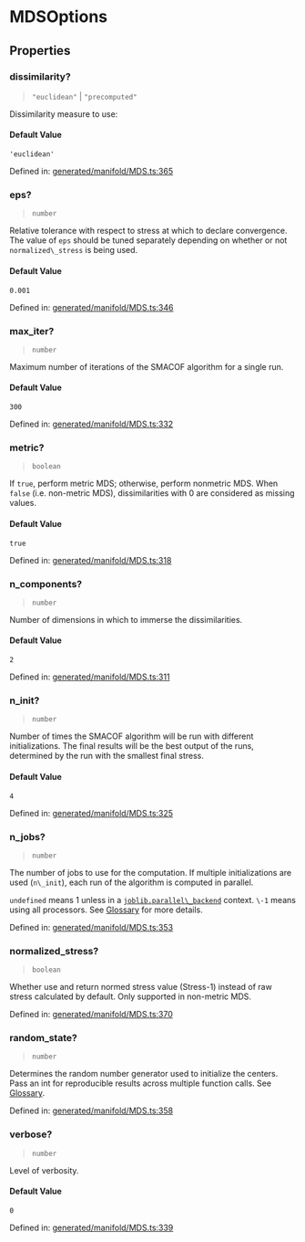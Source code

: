 # MDSOptions

## Properties

### dissimilarity?

> `"euclidean"` \| `"precomputed"`

Dissimilarity measure to use:

#### Default Value

`'euclidean'`

Defined in:  [generated/manifold/MDS.ts:365](https://github.com/transitive-bullshit/scikit-learn-ts/blob/92ab806/packages/sklearn/src/generated/manifold/MDS.ts#L365)

### eps?

> `number`

Relative tolerance with respect to stress at which to declare convergence. The value of `eps` should be tuned separately depending on whether or not `normalized\_stress` is being used.

#### Default Value

`0.001`

Defined in:  [generated/manifold/MDS.ts:346](https://github.com/transitive-bullshit/scikit-learn-ts/blob/92ab806/packages/sklearn/src/generated/manifold/MDS.ts#L346)

### max\_iter?

> `number`

Maximum number of iterations of the SMACOF algorithm for a single run.

#### Default Value

`300`

Defined in:  [generated/manifold/MDS.ts:332](https://github.com/transitive-bullshit/scikit-learn-ts/blob/92ab806/packages/sklearn/src/generated/manifold/MDS.ts#L332)

### metric?

> `boolean`

If `true`, perform metric MDS; otherwise, perform nonmetric MDS. When `false` (i.e. non-metric MDS), dissimilarities with 0 are considered as missing values.

#### Default Value

`true`

Defined in:  [generated/manifold/MDS.ts:318](https://github.com/transitive-bullshit/scikit-learn-ts/blob/92ab806/packages/sklearn/src/generated/manifold/MDS.ts#L318)

### n\_components?

> `number`

Number of dimensions in which to immerse the dissimilarities.

#### Default Value

`2`

Defined in:  [generated/manifold/MDS.ts:311](https://github.com/transitive-bullshit/scikit-learn-ts/blob/92ab806/packages/sklearn/src/generated/manifold/MDS.ts#L311)

### n\_init?

> `number`

Number of times the SMACOF algorithm will be run with different initializations. The final results will be the best output of the runs, determined by the run with the smallest final stress.

#### Default Value

`4`

Defined in:  [generated/manifold/MDS.ts:325](https://github.com/transitive-bullshit/scikit-learn-ts/blob/92ab806/packages/sklearn/src/generated/manifold/MDS.ts#L325)

### n\_jobs?

> `number`

The number of jobs to use for the computation. If multiple initializations are used (`n\_init`), each run of the algorithm is computed in parallel.

`undefined` means 1 unless in a [`joblib.parallel\_backend`](https://joblib.readthedocs.io/en/latest/parallel.html#joblib.parallel_backend "(in joblib v1.3.0.dev0)") context. `\-1` means using all processors. See [Glossary](../../glossary.html#term-n_jobs) for more details.

Defined in:  [generated/manifold/MDS.ts:353](https://github.com/transitive-bullshit/scikit-learn-ts/blob/92ab806/packages/sklearn/src/generated/manifold/MDS.ts#L353)

### normalized\_stress?

> `boolean`

Whether use and return normed stress value (Stress-1) instead of raw stress calculated by default. Only supported in non-metric MDS.

Defined in:  [generated/manifold/MDS.ts:370](https://github.com/transitive-bullshit/scikit-learn-ts/blob/92ab806/packages/sklearn/src/generated/manifold/MDS.ts#L370)

### random\_state?

> `number`

Determines the random number generator used to initialize the centers. Pass an int for reproducible results across multiple function calls. See [Glossary](../../glossary.html#term-random_state).

Defined in:  [generated/manifold/MDS.ts:358](https://github.com/transitive-bullshit/scikit-learn-ts/blob/92ab806/packages/sklearn/src/generated/manifold/MDS.ts#L358)

### verbose?

> `number`

Level of verbosity.

#### Default Value

`0`

Defined in:  [generated/manifold/MDS.ts:339](https://github.com/transitive-bullshit/scikit-learn-ts/blob/92ab806/packages/sklearn/src/generated/manifold/MDS.ts#L339)
